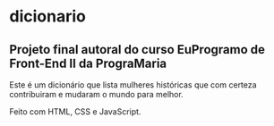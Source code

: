 ﻿# dicionario
## Projeto final autoral do curso EuProgramo de Front-End II da PrograMaria

Este é um dicionário que lista mulheres históricas que com certeza contribuiram
e mudaram o mundo para melhor.

Feito com HTML, CSS e JavaScript.

